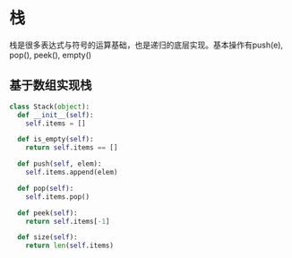 # 栈
栈是很多表达式与符号的运算基础，也是递归的底层实现。基本操作有push(e), pop(), peek(), empty()
## 基于数组实现栈
```Python 
class Stack(object): 
  def __init__(self): 
    self.items = []

  def is_empty(self): 
    return self.items == []

  def push(self, elem): 
    self.items.append(elem)

  def pop(self): 
    self.items.pop()

  def peek(self): 
    return self.items[-1]

  def size(self): 
    return len(self.items)
```
